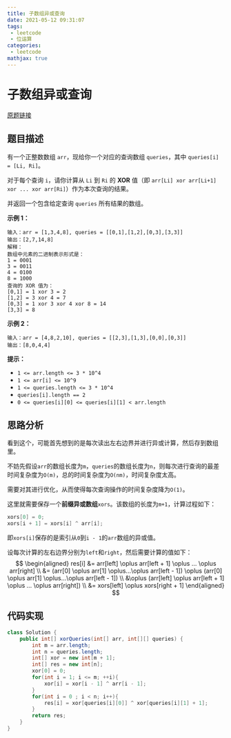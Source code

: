 ```yaml
---
title: 子数组异或查询
date: 2021-05-12 09:31:07
tags:
 - leetcode
 - 位运算
categories:
 - leetcode
mathjax: true
---
```


# 子数组异或查询

[原题链接](https://leetcode-cn.com/problems/xor-queries-of-a-subarray/)

## 题目描述

有一个正整数数组 `arr`，现给你一个对应的查询数组 `queries`，其中 `queries[i] = [Li, Ri]`。

对于每个查询 `i`，请你计算从 `Li` 到 `Ri` 的 **XOR** 值（即 `arr[Li] xor arr[Li+1] xor ... xor arr[Ri]`）作为本次查询的结果。

并返回一个包含给定查询 `queries` 所有结果的数组。

<!-- more -->

**示例 1：**

```
输入：arr = [1,3,4,8], queries = [[0,1],[1,2],[0,3],[3,3]]
输出：[2,7,14,8] 
解释：
数组中元素的二进制表示形式是：
1 = 0001 
3 = 0011 
4 = 0100 
8 = 1000 
查询的 XOR 值为：
[0,1] = 1 xor 3 = 2 
[1,2] = 3 xor 4 = 7 
[0,3] = 1 xor 3 xor 4 xor 8 = 14 
[3,3] = 8
```

**示例 2：**

```
输入：arr = [4,8,2,10], queries = [[2,3],[1,3],[0,0],[0,3]]
输出：[8,0,4,4]
```

**提示：**

- `1 <= arr.length <= 3 * 10^4`
- `1 <= arr[i] <= 10^9`
- `1 <= queries.length <= 3 * 10^4`
- `queries[i].length == 2`
- `0 <= queries[i][0] <= queries[i][1] < arr.length`

## 思路分析

看到这个，可能首先想到的是每次读出左右边界并进行异或计算，然后存到数组里。

不妨先假设`arr`的数组长度为`m`，`queries`的数组长度为`n`，则每次进行查询的最差时间复杂度为`O(m)`，总的时间复杂度为`O(nm)`，时间复杂度太高。

需要对其进行优化，从而使得每次查询操作的时间复杂度降为`O(1)`。

这里就需要保存一个**前缀异或数组**`xors`。该数组的长度为`m+1`，计算过程如下：

```java
xors[0] = 0;
xors[i + 1] = xors[i] ^ arr[i];
```

即`xors[i]`保存的是索引从`0`到`i - 1`的`arr`数组的异或值。

设每次计算的左右边界分别为`left`和`right`，然后需要计算的值如下：
$$
\begin{aligned}
res[i] &= arr[left] \oplus arr[left + 1] \oplus ... \oplus arr[right] \\
&= (arr[0] \oplus arr[1] \oplus...\oplus arr[left - 1]) \oplus (arr[0] \oplus arr[1] \oplus...\oplus arr[left - 1]) \\
&\oplus (arr[left] \oplus arr[left + 1] \oplus ... \oplus arr[right]) \\
&= xors[left] \oplus xors[right + 1]
\end{aligned}
$$

## 代码实现

```java
class Solution {
    public int[] xorQueries(int[] arr, int[][] queries) {
        int m = arr.length;
        int n = queries.length;
        int[] xor = new int[m + 1];
        int[] res = new int[n];
        xor[0] = 0;
        for(int i = 1; i <= m; ++i){
            xor[i] = xor[i - 1] ^ arr[i - 1];
        }
        for(int i = 0 ; i < n; i++){
            res[i] = xor[queries[i][0]] ^ xor[queries[i][1] + 1];
        }
        return res;
    }
}
```

